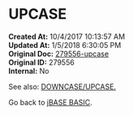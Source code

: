 # UPCASE

**Created At:** 10/4/2017 10:13:57 AM  
**Updated At:** 1/5/2018 6:30:05 PM  
**Original Doc:** [279556-upcase](https://docs.jbase.com/36868-jbase-basic/279556-upcase)  
**Original ID:** 279556  
**Internal:** No  


See also: [DOWNCASE/UPCASE.](./../downcase-&-upcase)

Go back to [jBASE BASIC](./../jbase-basic-programmers-reference-guide).
